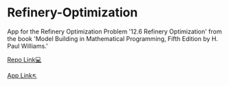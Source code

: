 # Refinery-Optimization
App for the Refinery Optimization Problem '12.6 Refinery Optimization' from the book 'Model Building in Mathematical Programming, Fifth Edition by H. Paul Williams.'

[Repo Link💻](https://github.com/Ash7erix/Model_Building_Assignments/tree/main/12.6_Refinery_Optimization)

[App Link↖️](https://refinery-optimization.streamlit.app/)
